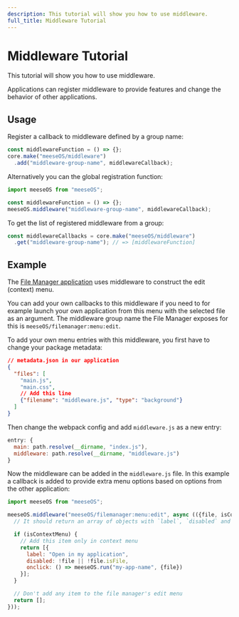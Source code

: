 ```yaml
---
description: This tutorial will show you how to use middleware.
full_title: Middleware Tutorial
---
```


# Middleware Tutorial

This tutorial will show you how to use middleware.

Applications can register middleware to provide features and change the behavior of other applications.

## Usage

Register a callback to middleware defined by a group name:

```javascript
const middlewareFunction = () => {};
core.make("meeseOS/middleware")
  .add("middleware-group-name", middlewareCallback);
```

Alternatively you can the global registration function:

```javascript
import meeseOS from "meeseOS";

const middlewareFunction = () => {};
meeseOS.middleware("middleware-group-name", middlewareCallback);
```

To get the list of registered middleware from a group:

```javascript
const middlewareCallbacks = core.make("meeseOS/middleware")
  .get("middleware-group-name"); // => [middlewareFunction]
```

## Example

The [File Manager application](https://github.com/meeseOS/meeseOS/tree/master/apps/filemanager) uses middleware to construct the edit (context) menu.

You can add your own callbacks to this middleware if you need to for example launch your own application from this menu with the selected file as an argument. The middleware group name the File Manager exposes for this is `meeseOS/filemanager:menu:edit`.

To add your own menu entries with this middleware, you first have to change your package metadata:

```json
// metadata.json in our application
{
  "files": [
    "main.js",
    "main.css",
    // Add this line
    {"filename": "middleware.js", "type": "background"}
  ]
}
```

Then change the webpack config and add `middleware.js` as a new entry:

```javascript
entry: {
  main: path.resolve(__dirname, "index.js"),
  middleware: path.resolve(__dirname, "middleware.js")
}
```

Now the middleware can be added in the `middleware.js` file. In this example a callback is added to provide extra menu options based on options from the other application:

```javascript
import meeseOS from "meeseOS";

meeseOS.middleware("meeseOS/filemanager:menu:edit", async (({file, isContextMenu}) => {
  // It should return an array of objects with `label`, `disabled` and `onclick`

  if (isContextMenu) {
    // Add this item only in context menu
    return [{
      label: "Open in my application",
      disabled: !file || !file.isFile,
      onclick: () => meeseOS.run("my-app-name", {file})
    }];
  }

  // Don't add any item to the file manager's edit menu
  return [];
}));
```

